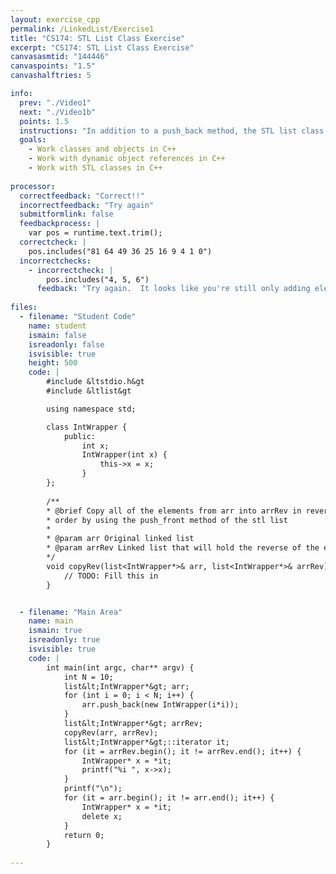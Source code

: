 ```yaml
---
layout: exercise_cpp
permalink: /LinkedList/Exercise1
title: "CS174: STL List Class Exercise"
excerpt: "CS174: STL List Class Exercise"
canvasasmtid: "144446"
canvaspoints: "1.5"
canvashalftries: 5

info:
  prev: "./Video1"
  next: "./Video1b"
  points: 1.5
  instructions: "In addition to a push_back method, the STL list class also has a push_front method to add things to the front of a list in constant time (i.e. without having to loop), regardless of the list size.  Use this method to fill a list with the reverse of the elements in another list"
  goals:
    - Work classes and objects in C++
    - Work with dynamic object references in C++
    - Work with STL classes in C++
    
processor:  
  correctfeedback: "Correct!!" 
  incorrectfeedback: "Try again"
  submitformlink: false
  feedbackprocess: | 
    var pos = runtime.text.trim();
  correctcheck: |
    pos.includes("81 64 49 36 25 16 9 4 1 0")
  incorrectchecks:
    - incorrectcheck: |
        pos.includes("4, 5, 6")
      feedback: "Try again.  It looks like you're still only adding elements at the end."
 
files:
  - filename: "Student Code"
    name: student
    ismain: false
    isreadonly: false
    isvisible: true
    height: 500
    code: | 
        #include &ltstdio.h&gt
        #include &ltlist&gt

        using namespace std;

        class IntWrapper {
            public:
                int x;
                IntWrapper(int x) {
                    this->x = x;
                }
        };
        
        /**
        * @brief Copy all of the elements from arr into arrRev in reverse
        * order by using the push_front method of the stl list
        * 
        * @param arr Original linked list
        * @param arrRev Linked list that will hold the reverse of the elements
        */
        void copyRev(list<IntWrapper*>& arr, list<IntWrapper*>& arrRev) {
            // TODO: Fill this in
        }


  - filename: "Main Area"
    name: main
    ismain: true
    isreadonly: true
    isvisible: true
    code: | 
        int main(int argc, char** argv) {
            int N = 10;
            list&lt;IntWrapper*&gt; arr;
            for (int i = 0; i < N; i++) {
                arr.push_back(new IntWrapper(i*i));
            }
            list&lt;IntWrapper*&gt; arrRev;
            copyRev(arr, arrRev);
            list&lt;IntWrapper*&gt;::iterator it;
            for (it = arrRev.begin(); it != arrRev.end(); it++) {
                IntWrapper* x = *it;
                printf("%i ", x->x);
            }
            printf("\n");
            for (it = arr.begin(); it != arr.end(); it++) {
                IntWrapper* x = *it;
                delete x;
            }
            return 0;
        }
        
---
```

